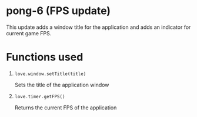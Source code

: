 # pong-6 (FPS update)

This update adds a window title for the application and adds an indicator for current game FPS.

# Functions used

1. `love.window.setTitle(title)`

   Sets the title of the application window

1. `love.timer.getFPS()`

   Returns the current FPS of the application
